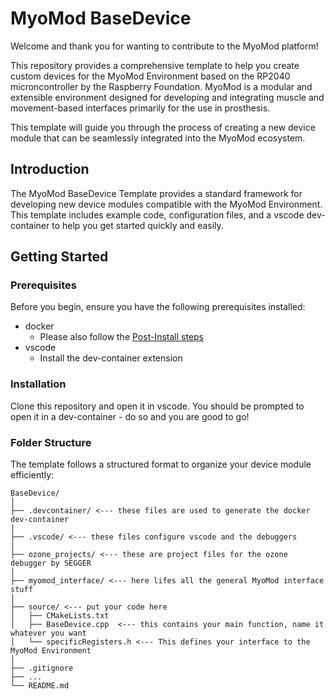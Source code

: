 # MyoMod BaseDevice

Welcome and thank you for wanting to contribute to the MyoMod platform! 

This repository provides a comprehensive template to help you create custom devices for the MyoMod Environment based on the RP2040 microncontroller by the Raspberry Foundation. MyoMod is a modular and extensible environment designed for developing and integrating muscle and movement-based interfaces primarily for the use in prosthesis.

This template will guide you through the process of creating a new device module that can be seamlessly integrated into the MyoMod ecosystem.

## Introduction

The MyoMod BaseDevice Template provides a standard framework for developing new device modules compatible with the MyoMod Environment. This template includes example code, configuration files, and a vscode dev-container to help you get started quickly and easily.

## Getting Started
### Prerequisites

Before you begin, ensure you have the following prerequisites installed:

* docker
  - Please also follow the [Post-Install steps](https://docs.docker.com/engine/install/linux-postinstall/)
* vscode
  - Install the dev-container extension

### Installation

Clone this repository and open it in vscode. You should be prompted to open it in a dev-container - do so and you are good to go!

### Folder Structure
The template follows a structured format to organize your device module efficiently:
```
BaseDevice/
│
├── .devcontainer/ <--- these files are used to generate the docker dev-container
|
├── .vscode/ <--- these files configure vscode and the debuggers
|
├── ozone_projects/ <--- these are project files for the ozone debugger by SEGGER
│
├── myomod_interface/ <--- here lifes all the general MyoMod interface stuff
│
├── source/ <--- put your code here
│   ├── CMakeLists.txt  
│   ├── BaseDevice.cpp  <--- this contains your main function, name it whatever you want
│   └── specificRegisters.h <--- This defines your interface to the MyoMod Environment
│
├── .gitignore
├── ...
└── README.md
```